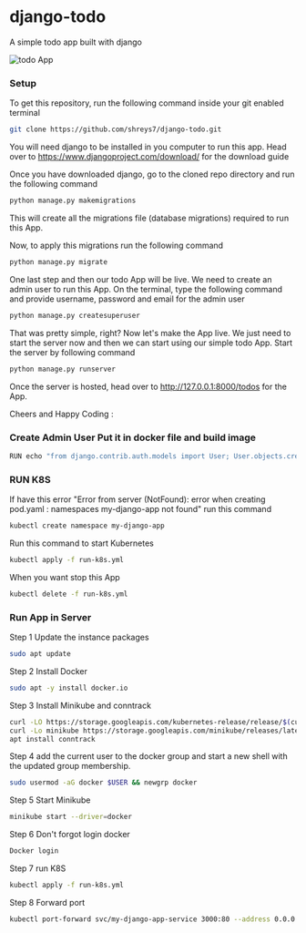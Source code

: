 # django-todo
A simple todo app built with django

![todo App](https://raw.githubusercontent.com/shreys7/django-todo/develop/staticfiles/todoApp.png)
### Setup
To get this repository, run the following command inside your git enabled terminal
```bash
git clone https://github.com/shreys7/django-todo.git
```
You will need django to be installed in you computer to run this app. Head over to https://www.djangoproject.com/download/ for the download guide

Once you have downloaded django, go to the cloned repo directory and run the following command

```bash
python manage.py makemigrations
```

This will create all the migrations file (database migrations) required to run this App.

Now, to apply this migrations run the following command
```bash
python manage.py migrate
```

One last step and then our todo App will be live. We need to create an admin user to run this App. On the terminal, type the following command and provide username, password and email for the admin user
```bash
python manage.py createsuperuser
```

That was pretty simple, right? Now let's make the App live. We just need to start the server now and then we can start using our simple todo App. Start the server by following command

```bash
python manage.py runserver
```

Once the server is hosted, head over to http://127.0.0.1:8000/todos for the App.

Cheers and Happy Coding :

### Create Admin User Put it in docker file and build image
```bash
RUN echo "from django.contrib.auth.models import User; User.objects.create_superuser('<user_admin>', '<admin_email>', '<admin_pass>')" | python manage.py shell
```
### RUN K8S
If have this error "Error from server (NotFound): error when creating pod.yaml : namespaces my-django-app not found"
run this command
```bash
kubectl create namespace my-django-app
```
Run this command to start Kubernetes
```bash
kubectl apply -f run-k8s.yml
```
When you want stop this App
```bash
kubectl delete -f run-k8s.yml
```

### Run App in Server
Step 1 Update the instance packages
```bash
sudo apt update
```
Step 2 Install Docker
```bash
sudo apt -y install docker.io
```
Step 3 Install Minikube and conntrack
```bash
curl -LO https://storage.googleapis.com/kubernetes-release/release/$(curl -s https://storage.googleapis.com/kubernetes-release/release/stable.txt)/bin/linux/amd64/kubectl && chmod +x ./kubectl && sudo mv ./kubectl /usr/local/bin/kubectl
curl -Lo minikube https://storage.googleapis.com/minikube/releases/latest/minikube-linux-amd64 && chmod +x minikube && sudo mv minikube /usr/local/bin/
apt install conntrack
```
Step 4 add the current user to the docker group and start a new shell with the updated group membership.
```bash
sudo usermod -aG docker $USER && newgrp docker
```
Step 5 Start Minikube
```bash
minikube start --driver=docker
```
Step 6 Don't forgot login docker
```bash
Docker login
```
Step 7 run K8S <br />
```bash
kubectl apply -f run-k8s.yml
```
Step 8 Forward port
```bash
kubectl port-forward svc/my-django-app-service 3000:80 --address 0.0.0.0 &
```